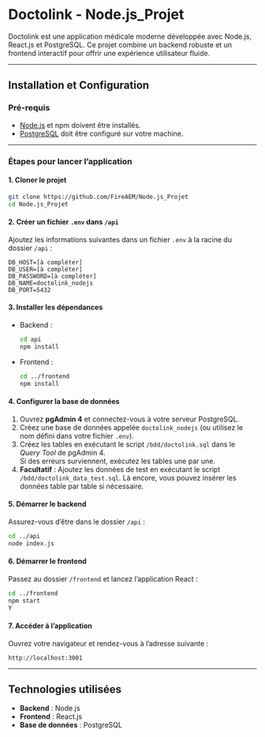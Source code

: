 # Doctolink - Node.js_Projet

Doctolink est une application médicale moderne développée avec Node.js, React.js et PostgreSQL. Ce projet combine un backend robuste et un frontend interactif pour offrir une expérience utilisateur fluide.  

---

## **Installation et Configuration**  

### **Pré-requis**  
- [Node.js](https://nodejs.org) et npm doivent être installés.  
- [PostgreSQL](https://www.postgresql.org) doit être configuré sur votre machine.  

---

### **Étapes pour lancer l’application**  

#### 1. **Cloner le projet**  
```bash
git clone https://github.com/FireAEM/Node.js_Projet
cd Node.js_Projet
```

#### 2. **Créer un fichier `.env` dans `/api`**  
Ajoutez les informations suivantes dans un fichier `.env` à la racine du dossier `/api` :  
```plaintext
DB_HOST=[à compléter]
DB_USER=[à compléter]
DB_PASSWORD=[à compléter]
DB_NAME=doctolink_nodejs
DB_PORT=5432
```

#### 3. **Installer les dépendances**  
- Backend :  
  ```bash
  cd api
  npm install
  ```  
- Frontend :  
  ```bash
  cd ../frontend
  npm install
  ```

#### 4. **Configurer la base de données**  
1. Ouvrez **pgAdmin 4** et connectez-vous à votre serveur PostgreSQL.  
2. Créez une base de données appelée `doctolink_nodejs` (ou utilisez le nom défini dans votre fichier `.env`).  
3. Créez les tables en exécutant le script `/bdd/doctolink.sql` dans le *Query Tool* de pgAdmin 4.  
   Si des erreurs surviennent, exécutez les tables une par une.  
4. **Facultatif** : Ajoutez les données de test en exécutant le script `/bdd/doctolink_data_test.sql`. Là encore, vous pouvez insérer les données table par table si nécessaire.  

#### 5. **Démarrer le backend**  
Assurez-vous d’être dans le dossier `/api` :  
```bash
cd ../api
node index.js
```

#### 6. **Démarrer le frontend**  
Passez au dossier `/frontend` et lancez l’application React :  
```bash
cd ../frontend
npm start
Y
```

#### 7. **Accéder à l’application**  
Ouvrez votre navigateur et rendez-vous à l’adresse suivante :  
```
http://localhost:3001
```

---

## **Technologies utilisées**  
- **Backend** : Node.js  
- **Frontend** : React.js  
- **Base de données** : PostgreSQL  